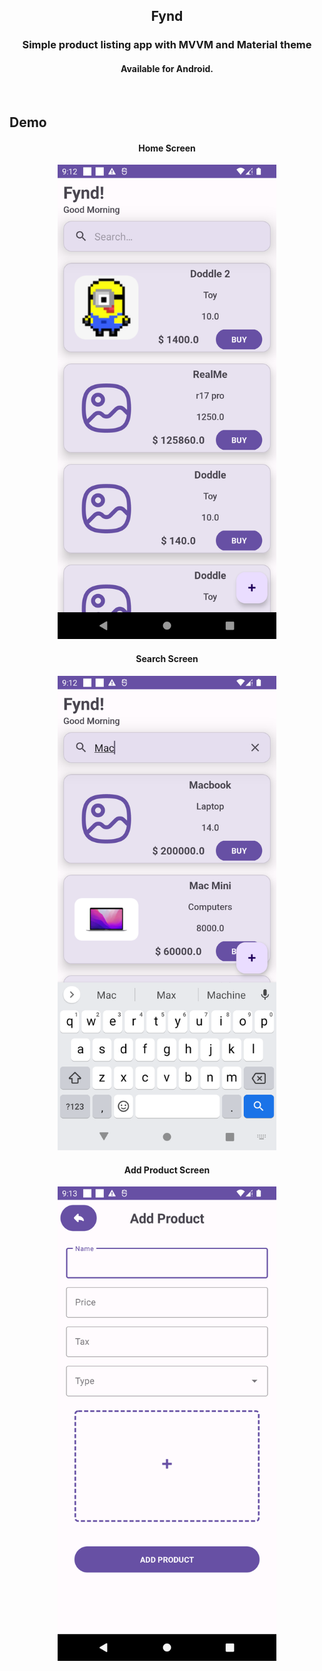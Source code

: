<h2 align="center">
Fynd
</h2>

<h3 align="center">
Simple product listing app with MVVM and Material theme
</h3>

<h4 align="center">
Available for Android.
</h4>

<br>

## Demo

<h4 align="center">
Home Screen
</h4>

<p align="center">
   <img width=350 src="./app/src/main/res/drawable/fynd_homescreen.png" />
</p>

<h4 align="center">
Search Screen
</h4>

<p align="center">
   <img width=350 src="./app/src/main/res/drawable/fynd_searchscreen.png" />
</p>

<h4 align="center">
Add Product Screen
</h4>

<p align="center">
   <img width=350 src="./app/src/main/res/drawable/fynd_addproductscreen.png" />
</p>


